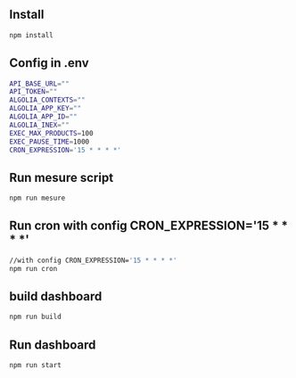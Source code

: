 ## Install 
```sh
npm install 
```
## Config in .env
```sh
API_BASE_URL=""
API_TOKEN="" 
ALGOLIA_CONTEXTS=""
ALGOLIA_APP_KEY=""
ALGOLIA_APP_ID=""
ALGOLIA_INEX=""
EXEC_MAX_PRODUCTS=100
EXEC_PAUSE_TIME=1000
CRON_EXPRESSION='15 * * * *'
```

## Run mesure script
```sh
npm run mesure 
```

## Run cron with config CRON_EXPRESSION='15 * * * *'
```sh
//with config CRON_EXPRESSION='15 * * * *'
npm run cron 
```

## build dashboard 
```sh
npm run build 
```

## Run dashboard 
```sh
npm run start 
```